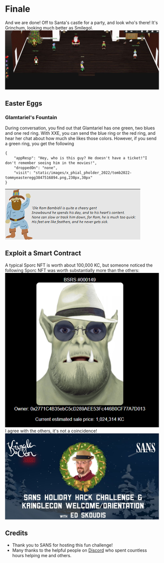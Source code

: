 # Finale
And we are done! Off to Santa's castle for a party, and look who's there! It's Grinchum, looking much better as Smilegol. 
![](images/finale.jpg)


## Easter Eggs
### Glamtariel's Fountain
During conversation, you find out that Glamtariel has one green, two blues and one red ring. With XXE, you can send the blue ring or the red ring, and hear her chat about how much she likes those colors. However, if you send a green ring, you get the following
```
{
    "appResp": "Hey, who is this guy? He doesn't have a ticket!^I don't remember seeing him in the movies!",
    "droppedOn": "none",
    "visit": "static/images/x_phial_pholder_2022/tomb2022-tommyeasteregg3847516894.png,230px,30px"
}
```
![](images/Pasted%20image%2020230104235517.png)

## Exploit a Smart Contract
A typical Sporc NFT is worth about 100,000 KC, but someone noticed the following Sporc NFT was worth substantially more than the others:
![](images/Pasted%20image%2020230105001922.png)
I agree with the others, it's not a coincidence! 
![](images/Pasted%20image%2020230105002652.png)

## Credits
- Thank you to SANS for hosting this fun challenge! 
- Many thanks to the helpful people on [Discord](https://discord.gg/Wbmx92rWW3) who spent countless hours helping me and others. 